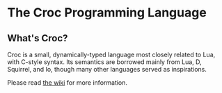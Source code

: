 The Croc Programming Language
=============================

What's Croc?
------------

Croc is a small, dynamically-typed language most closely related to Lua, with C-style syntax. Its semantics are borrowed mainly from Lua, D, Squirrel, and Io,
though many other languages served as inspirations. 

Please read [the wiki](http://jfbillingsley.com/croc/wiki) for more information.